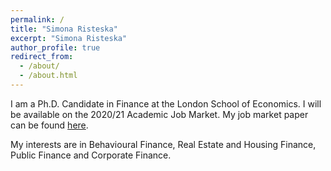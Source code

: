 ```yaml
---
permalink: /
title: "Simona Risteska"
excerpt: "Simona Risteska"
author_profile: true
redirect_from: 
  - /about/
  - /about.html
---
```


I am a Ph.D. Candidate in Finance at the London School of Economics. I will be available on the 2020/21 Academic Job Market. My job market paper can be found [here](https://risteskasimona.github.io/papers/LearningFromPastPrices_SimonaRisteska.pdf).

My interests are in Behavioural Finance, Real Estate and Housing Finance, Public Finance and Corporate Finance. 

